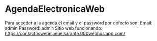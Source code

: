 # AgendaElectronicaWeb
Para acceder a la agenda el email y el password por defecto son:
Email: admin
Password: admin
Sitio web funcionando: https://contactoswebmanuelsarante.000webhostapp.com/ 
